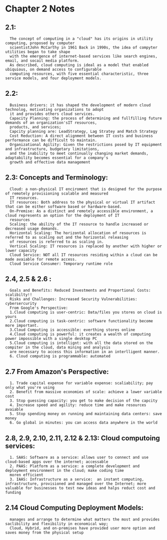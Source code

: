 #  Chapter 2 Notes
## 2.1: 
      The concept of computing in a "cloud" has its origins in utility computing, proposed by computer 
      scientistJohn McCarthy in 1961 Back in 1990s, the idea of compyter utilities began to take shape 
      with the emergence of internet-based services like search engines, email, and socail media platform. 
      As described, cloud computing is ideal as a model that enabled ubiquious, on demand access to configurable
      computing resources, with five essential characteristic, three service models, and four deployment models. 
## 2.2:
      Business drivers: it has shaped the development of modern cloud technolog, motivating organizations to adopt 
      it and provides others cloud services. 
      Capacity Planning: the process of determining and fullfilling future demands of an organization'sIT resources, 
      products, and services; 
      Capcity planning are: LeadStrategy, Lag Stratey and Match Strategy
      Cost Reduction: A direct alignment between IT costs and business performance can be difficult to maintain. 
      Organizational Agility: Given the restrictions posed by IT equipment and infrastructure, budgetary limitations, 
      and the inability to meet continually changing market demands, adaptability becomes essential for a company's 
      growth and effective data management
## 2.3: Concepts and Terminology:
      Cloud: a non-physical IT enciroment that is designed for the purpose of remotely provisioning scalable and measured
      IT resources. 
      IT resources: Both address to the physical or virtual IT artifact that can be either software based or hardware-based. 
      On-Premise: As a distinct and remotely accessible environment, a cloud represents an option for the deployment of IT 
      resources
      Scaling: the ability of the IT resource to handle increased or decreased usage demands. 
      Horizontal Scaling: The horizontal allocation of resources is referred to as scaling out and the horizontal releasing
      of resources is referred to as scaling in.
      Vertical Scaling: IT resources is replaced by another with higher or lower capacity
      Cloud Service: NOT all IT resources residing within a cloud can be made avaiable for remote access. 
      Cloud Service Consumer: Temporary runtime role
## 2.4, 2.5 & 2.6 : 
      Goals and Benefits: Reduced Investments and Proportional Costs: scalibilty!!
      Risks and Challenges: Increased Security Vulnerabilities: cybersercurity
      From Google's Perspective: 
      1.Cloud computing is user-centric: Data/files you stores on cloud is yours
      2.Cloud computing is task-centric: software functionality become more important.
      3.Cloud Computing is accessible: everthing stores online
      4.Cloud computing is powerful: it creates a wealth of computing power impossible with a single desktop PC
      5.Cloud computing is intellignt: with all the data stored on the compiter in the cloud, data mining and analysis 
      are necessary to access this information in an interlligent manner.
      6. Cloud computing is programmable: automated
## 2.7 From Amazon's Perspective:
      1. Trade capital expense for variable expense: scaliability; pay only what you're using
      2. Benefit from massive economies of scale: achieve a lower variable cost 
      3. Stop guessing capacity: you get to make decision of the capcity 
      4. Increase speed and agility: reduce time and make resources avaiable
      5. Stop spending money on running and maintaining data centers: save money
      6. Go global in minutes: you can access data anywhere in the world
## 2.8, 2.9, 2.10, 2.11, 2.12 & 2.13: Cloud computoing services: 
      1. SAAS: Software as a service: allows user to connect and use cloud-based apps over the internet; accessable 
      2. PAAS: Platform as a service: a complete development and deployment environment in the cloud; make coding time 
      moren efficient
      3. IAAS: Infrastructure as a service:  an instant computing, infrastructure, provisioned and managed over the Internet; more valuable for businesses to test new ideas and halps reduct cost and funding
## 2.14 Cloud Computing Deployment Models:
      manages and arrange to determine what matters the most and provides saclibility and flexibility in economical way; 
      Cloud, Hybrid, and on-premises have provided user more option and saves money from the physical setup
      
